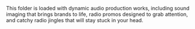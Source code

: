 This folder is loaded with dynamic audio production works, including sound imaging that brings brands to life, radio promos designed to grab attention, and catchy radio jingles that will stay stuck in your head.
